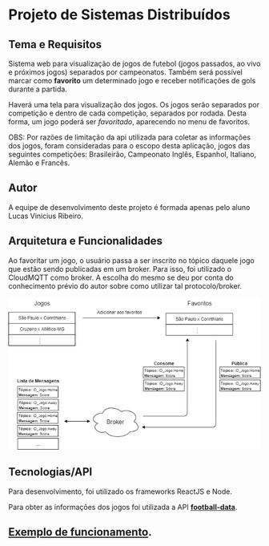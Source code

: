 # Projeto de Sistemas Distribuídos

## Tema e Requisitos
Sistema web para visualização de jogos de futebol (jogos passados, ao vivo e próximos jogos) separados por campeonatos.
Também será possível marcar como **favorito** um determinado jogo e receber notificações de gols durante a partida.

Haverá uma tela para visualização dos jogos. Os jogos serão separados por competição e dentro de cada competição, separados por rodada.
Desta forma, um jogo poderá ser *favoritado*, aparecendo no menu de favoritos.

OBS: Por razões de limitação da api utilizada para coletar as informações dos jogos, foram consideradas para o escopo desta aplicação, jogos das seguintes competições: Brasileirão, Campeonato Inglês, Espanhol, Italiano, Alemão e Francês.

## Autor
A equipe de desenvolvimento deste projeto é formada apenas pelo aluno Lucas Vinicius Ribeiro.

## Arquitetura e Funcionalidades
Ao favoritar um jogo, o usuário passa a ser inscrito no tópico daquele jogo que estão sendo publicadas em um broker. Para isso, foi utilizado o CloudMQTT como broker. A escolha do mesmo se deu por conta do conhecimento prévio do autor sobre como utilizar tal protocolo/broker.

<p align="center">
  <img src="arquitetura.png"/>
</p>

## Tecnologias/API
Para desenvolvimento, foi utilizado os frameworks ReactJS e Node.

Para obter as informações dos jogos foi utilizada a API **[football-data](https://www.football-data.org/)**.

## [Exemplo de funcionamento](https://drive.google.com/open?id=1-VcM325butY1-deP4rcvr40j-DEaxt7J).
